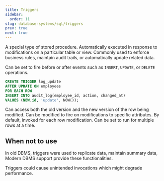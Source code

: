 ```yaml
---
title: Triggers
sidebar:
  order: 11
slug: database-systems/sql/triggers
prev: true
next: true
---
```


A special type of stored procedure. Automatically executed in response to modifications on a particular table or view. Commonly used to enforce business rules, maintain audit trails, or automatically update related data.

Can be set to fire before or after events such as `INSERT`, `UPDATE`, or `DELETE` operations.

```sql
CREATE TRIGGER log_update
AFTER UPDATE ON employees
FOR EACH ROW
INSERT INTO audit_log(employee_id, action, changed_at)
VALUES (NEW.id, 'update', NOW());
```

Can access both the old version and the new version of the row being modified. Can be modified to fire on modifications to specific attributes. By default, invoked for each row modification. Can be set to run for multiple rows at a time.

## When not to use

In old DBMS, triggers were used to replicate data, maintain summary data, Modern DBMS support provide these functionalities.

Triggers could cause unintended invocations which might degrade performance.
